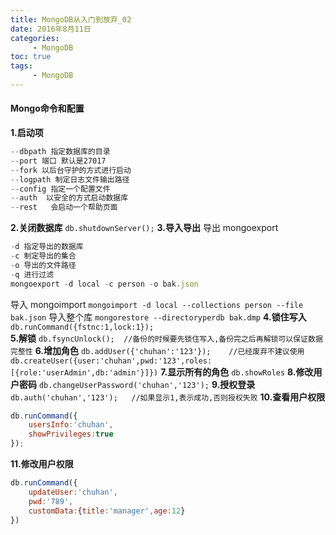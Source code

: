 ```yaml
---
title: MongoDB从入门到放弃_02
date: 2016年8月11日
categories: 
     - MongoDB   
toc: true
tags: 
     - MongoDB
---
```


#### Mongo命令和配置

**1.启动项**
```js
--dbpath 指定数据库的目录
--port 端口 默认是27017
--fork 以后台守护的方式进行启动
--logpath 制定日志文件输出路径
--config 指定一个配置文件
--auth  以安全的方式启动数据库
--rest   会启动一个帮助页面
```
<!-- more -->
**2.关闭数据库**
`db.shutdownServer();`
**3.导入导出**
  导出 mongoexport
   ```js
   -d 指定导出的数据库
   -c 制定导出的集合
   -o 导出的文件路径
   -q 进行过滤
   mongoexport -d local -c person -o bak.json
   ```
  导入 mongoimport
   `mongoimport -d local --collections person --file bak.json`
   导入整个库
   `mongorestore --directoryperdb bak.dmp`
**4.锁住写入**
`db.runCommand({fstnc:1,lock:1});`	
**5.解锁**
`db.fsyncUnlock();  //备份的时候要先锁住写入,备份完之后再解锁可以保证数据完整性`
**6.增加角色**
`db.addUser({'chuhan':'123'});    //已经废弃不建议使用`
`db.createUser({user:'chuhan',pwd:'123',roles:[{role:'userAdmin',db:'admin'}]})`
**7.显示所有的角色**
`db.showRoles`
**8.修改用户密码**
`db.changeUserPassword('chuhan','123');`
**9.授权登录**
`db.auth('chuhan','123');   //如果显示1,表示成功,否则授权失败`
**10.查看用户权限**
```js
db.runCommand({
	usersInfo:'chuhan',
	showPrivileges:true
});
```
**11.修改用户权限**
```js
db.runCommand({
	updateUser:'chuhan',
	pwd:'789',
	customData:{title:'manager',age:12}
})
```